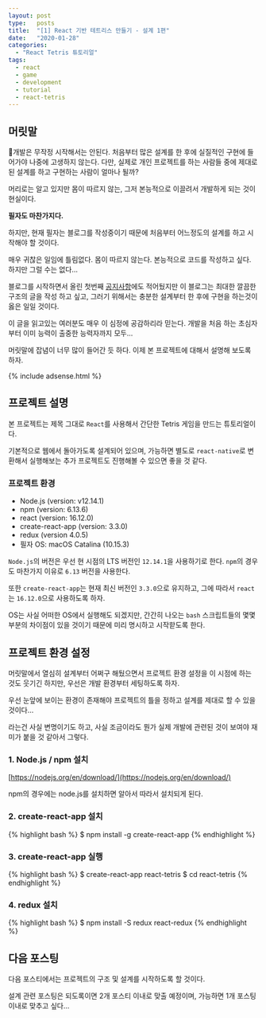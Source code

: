 ```yaml
---
layout: post
type:   posts
title:  "[1] React 기반 테트리스 만들기 - 설계 1편"
date:   "2020-01-28"
categories:
  - "React Tetris 튜토리얼"
tags:
  - react
  - game
  - development
  - tutorial
  - react-tetris
---
```


## 머릿말
개발은 무작정 시작해서는 안된다. 처음부터 많은 설계를 한 후에 실질적인 구현에 들어가야 나중에 고생하지 않는다. 다만, 실제로 개인 프로젝트를 하는 사람들 중에 제대로된 설계를 하고 구현하는 사람이 얼마나 될까?

머리로는 알고 있지만 몸이 따르지 않는, 그저 본능적으로 이끌려서 개발하게 되는 것이 현실이다.

**필자도 마찬가지다.**

하지만, 현재 필자는 블로그를 작성중이기 때문에 처음부터 어느정도의 설계를 하고 시작해야 할 것이다. 

매우 귀찮은 일임에 틀림없다. 몸이 따르지 않는다. 본능적으로 코드를 작성하고 싶다. 하지만 그럴 수는 없다...

블로그를 시작하면서 올린 첫번째 [공지사항](/공지사항/2020/01/27/notice-introduction)에도 적어뒀지만 이 블로그는 최대한 깔끔한 구조의 글을 작성 하고 싶고, 그러기 위해서는 충분한 설계부터 한 후에 구현을 하는것이 옳은 일일 것이다.

이 글을 읽고있는 여러분도 매우 이 심정에 공감하리라 믿는다. 개발을 처음 하는 초심자부터 이미 능력이 출중한 능력자까지 모두...

머릿말에 잡념이 너무 많이 들어간 듯 하다. 이제 본 프로젝트에 대해서 설명해 보도록 하자.

{% include adsense.html %}


## 프로젝트 설명
본 프로젝트는 제목 그대로 <code>React</code>를 사용해서 간단한 Tetris 게임을 만드는 튜토리얼이다.

기본적으로 웹에서 돌아가도록 설계되어 있으며, 가능하면 별도로 <code>react-native</code>로 변환해서 실행해보는 추가 프로젝트도 진행해볼 수 있으면 좋을 것 같다.

### 프로젝트 환경
* Node.js (version: v12.14.1)
* npm (version: 6.13.6)
* react (version: 16.12.0)
* create-react-app (version: 3.3.0)
* redux (version 4.0.5)
* 필자 OS: macOS Catalina (10.15.3)

<code>Node.js</code>의 버전은 우선 현 시점의 LTS 버전인 <code>12.14.1</code>을 사용하기로 한다. <code>npm</code>의 경우도 마찬가지 이유로 <code>6.13</code> 버전을 사용한다.

또한 <code>create-react-app</code>는 현재 최신 버전인 <code>3.3.0</code>으로 유지하고, 그에 따라서 <code>react</code>는 <code>16.12.0</code>으로 사용하도록 하자.

OS는 사실 어떠한 OS에서 실행해도 되겠지만, 간간히 나오는 <code>bash</code> 스크립트들의 몇몇 부분의 차이점이 있을 것이기 때문에 미리 명시하고 시작핟도록 한다.

## 프로젝트 환경 설정

머릿말에서 열심히 설계부터 어쩌구 해뒀으면서 프로젝트 환경 설정을 이 시점에 하는 것도 웃기긴 하지만, 우선은 개발 환경부터 세팅하도록 하자.

우선 눈앞에 보이는 환경이 존재해야 프로젝트의 틀을 정하고 설계를 제대로 할 수 있을 것이다...

라는건 사실 변명이기도 하고, 사실 조금이라도 뭔가 실제 개발에 관련된 것이 보여야 재미가 붙을 것 같아서 그렇다.

### 1. Node.js / npm 설치
[https://nodejs.org/en/download/](https://nodejs.org/en/download/)

npm의 경우에는 node.js를 설치하면 알아서 따라서 설치되게 된다.

### 2. create-react-app 설치
{% highlight bash %}
$ npm install -g create-react-app
{% endhighlight %}

### 3. create-react-app 실행
{% highlight bash %}
$ create-react-app react-tetris
$ cd react-tetris
{% endhighlight %}

### 4. redux 설치
{% highlight bash %}
$ npm install -S redux react-redux
{% endhighlight %}

## 다음 포스팅
다음 포스티에서는 프로젝트의 구조 및 설계를 시작하도록 할 것이다.

설계 관련 포스팅은 되도록이면 2개 포스티 이내로 맞출 예정이며, 가능하면 1개 포스팅 이내로 맞추고 싶다...


<!--
Code Highlight
{% highlight ruby %}
def foo
  puts 'foo'
end
{% endhighlight %}
-->